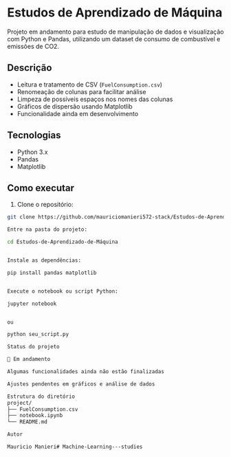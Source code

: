 # Estudos de Aprendizado de Máquina

Projeto em andamento para estudo de manipulação de dados e visualização com Python e Pandas, utilizando um dataset de consumo de combustível e emissões de CO2.

## Descrição

- Leitura e tratamento de CSV (`FuelConsumption.csv`)
- Renomeação de colunas para facilitar análise
- Limpeza de possíveis espaços nos nomes das colunas
- Gráficos de dispersão usando Matplotlib
- Funcionalidade ainda em desenvolvimento

## Tecnologias

- Python 3.x
- Pandas
- Matplotlib

## Como executar

1. Clone o repositório:
```bash
git clone https://github.com/mauriciomanieri572-stack/Estudos-de-Aprendizado-de-Máquina.git

Entre na pasta do projeto:

cd Estudos-de-Aprendizado-de-Máquina


Instale as dependências:

pip install pandas matplotlib


Execute o notebook ou script Python:

jupyter notebook


ou

python seu_script.py

Status do projeto

🚧 Em andamento

Algumas funcionalidades ainda não estão finalizadas

Ajustes pendentes em gráficos e análise de dados

Estrutura do diretório
project/
├── FuelConsumption.csv
├── notebook.ipynb
└── README.md

Autor

Mauricio Manieri#   M a c h i n e - L e a r n i n g - - - s t u d i e s  
 